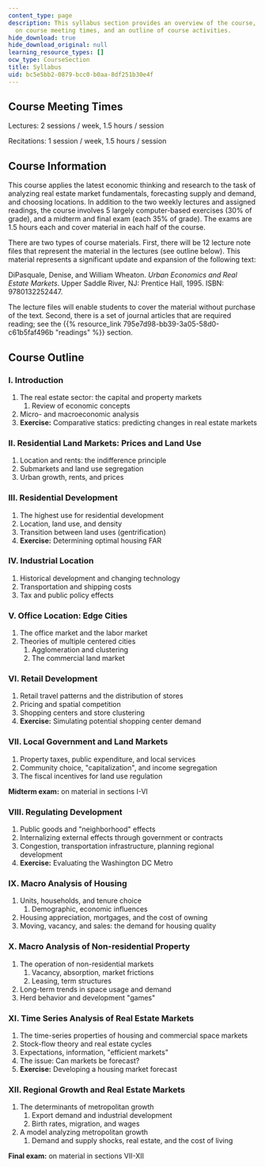 ```yaml
---
content_type: page
description: This syllabus section provides an overview of the course, information
  on course meeting times, and an outline of course activities.
hide_download: true
hide_download_original: null
learning_resource_types: []
ocw_type: CourseSection
title: Syllabus
uid: bc5e5bb2-0879-bcc0-b0aa-8df251b30e4f
---
```


Course Meeting Times
--------------------

Lectures: 2 sessions / week, 1.5 hours / session

Recitations: 1 session / week, 1.5 hours / session

Course Information
------------------

This course applies the latest economic thinking and research to the task of analyzing real estate market fundamentals, forecasting supply and demand, and choosing locations. In addition to the two weekly lectures and assigned readings, the course involves 5 largely computer-based exercises (30% of grade), and a midterm and final exam (each 35% of grade). The exams are 1.5 hours each and cover material in each half of the course.

There are two types of course materials. First, there will be 12 lecture note files that represent the material in the lectures (see outline below). This material represents a significant update and expansion of the following text:

DiPasquale, Denise, and William Wheaton. _Urban Economics and Real Estate Markets_. Upper Saddle River, NJ: Prentice Hall, 1995. ISBN: 9780132252447.

The lecture files will enable students to cover the material without purchase of the text. Second, there is a set of journal articles that are required reading; see the {{% resource_link 795e7d98-bb39-3a05-58d0-c61b5faf496b "readings" %}} section.

Course Outline
--------------

### I. Introduction

1.  The real estate sector: the capital and property markets
    1.  Review of economic concepts
2.  Micro- and macroeconomic analysis
3.  **Exercise:** Comparative statics: predicting changes in real estate markets

### II. Residential Land Markets: Prices and Land Use

1.  Location and rents: the indifference principle
2.  Submarkets and land use segregation
3.  Urban growth, rents, and prices

### III. Residential Development

1.  The highest use for residential development
2.  Location, land use, and density
3.  Transition between land uses (gentrification)
4.  **Exercise:** Determining optimal housing FAR

### IV. Industrial Location

1.  Historical development and changing technology
2.  Transportation and shipping costs
3.  Tax and public policy effects

### V. Office Location: Edge Cities

1.  The office market and the labor market
2.  Theories of multiple centered cities
    1.  Agglomeration and clustering
    2.  The commercial land market

### VI. Retail Development

1.  Retail travel patterns and the distribution of stores
2.  Pricing and spatial competition
3.  Shopping centers and store clustering
4.  **Exercise:** Simulating potential shopping center demand

### VII. Local Government and Land Markets

1.  Property taxes, public expenditure, and local services
2.  Community choice, "capitalization", and income segregation
3.  The fiscal incentives for land use regulation

**Midterm exam:** on material in sections I-VI

### VIII. Regulating Development

1.  Public goods and "neighborhood" effects
2.  Internalizing external effects through government or contracts
3.  Congestion, transportation infrastructure, planning regional development
4.  **Exercise:** Evaluating the Washington DC Metro

### IX. Macro Analysis of Housing

1.  Units, households, and tenure choice
    1.  Demographic, economic influences
2.  Housing appreciation, mortgages, and the cost of owning
3.  Moving, vacancy, and sales: the demand for housing quality

### X. Macro Analysis of Non-residential Property

1.  The operation of non-residential markets
    1.  Vacancy, absorption, market frictions
    2.  Leasing, term structures
2.  Long-term trends in space usage and demand
3.  Herd behavior and development "games"

### XI. Time Series Analysis of Real Estate Markets

1.  The time-series properties of housing and commercial space markets
2.  Stock-flow theory and real estate cycles
3.  Expectations, information, "efficient markets"
4.  The issue: Can markets be forecast?
5.  **Exercise:** Developing a housing market forecast

### XII. Regional Growth and Real Estate Markets

1.  The determinants of metropolitan growth
    1.  Export demand and industrial development
    2.  Birth rates, migration, and wages
2.  A model analyzing metropolitan growth
    1.  Demand and supply shocks, real estate, and the cost of living

**Final exam:** on material in sections VII-XII